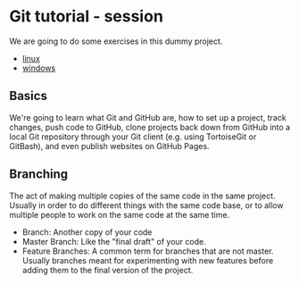 # Git tutorial - session
We are going to do some exercises in this dummy project.

- [linux](https://github.com/fmassonn/Git_Training/tree/master/project/linux)
- [windows](https://github.com/fmassonn/Git_Training/tree/master/project/windows)

## Basics

We're going to learn what Git and GitHub are, how to set up a project, track changes, push code to GitHub, clone projects back down from GitHub into a local Git repository through your Git client (e.g. using TortoiseGit or GitBash), and even publish websites on GitHub Pages.

## Branching

The act of making multiple copies of the same code in the same project. Usually in order to do different things with the same code base, or to allow multiple people to work on the same code at the same time.

- Branch: Another copy of your code
- Master Branch: Like the "final draft" of your code.
- Feature Branches: A common term for branches that are not master. Usually branches meant for experimenting with new features before adding them to the final version of the project.
